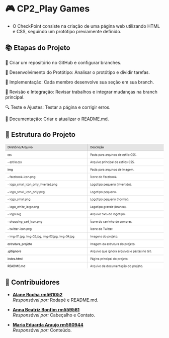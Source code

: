# 🎮 CP2_Play Games

* O CheckPoint consiste na criação de uma página web utilizando HTML e CSS, seguindo um protótipo previamente definido. 
  

## 📚 Etapas do Projeto

 📁 Criar um repositório no GitHub e configurar branches.

📝 Desenvolvimento do Protótipo: Analisar o protótipo e dividir tarefas.

🔧 Implementação: Cada membro desenvolve sua seção em sua branch.

👥 Revisão e Integração: Revisar trabalhos e integrar mudanças na branch principal.

🔍 Teste e Ajustes: Testar a página e corrigir erros.

📄 Documentação: Criar e atualizar o README.md.




## 📂 Estrutura do Projeto

![Tabela Estrutura do Projeto](./img/estrutura_projeto.png)



## 🌟 Contribuidores

- [**Alane Rocha rm561052**](https://github.com/alanerochaa)  
  *Responsável por:* Rodapé e README.md.

- [**Anna Beatriz Bonfim rm559561**](https://github.com/annabonfim)  
  *Responsável por:* Cabeçalho e Contato.

- [**Maria Eduarda Araujo rm560944**](https://github.com/DudaAraujo14)  
  *Responsável por:* Conteúdo.
